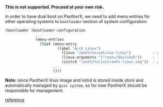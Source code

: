 ---
---

**This is not supported. Proceed at your own risk.**

in order to have dual boot on PantherX, we need to add menu entries for other
operating systems to `bootloader` section of system configuration:

```scheme
(bootloader (bootloader-configuration
              ...
              (menu-entries
                (list (menu-entry
                        (label "Arch Linux")
                          (linux "/path/to/vmlinuz-linux")          ; path to vmlinuz-linux, in target partition
                          (linux-arguments '("root=/dev/sdaX"))     ; target partition that tartget os files are located in
                          (initrd "/path/to/initramfs-linux.img"))  ; path to initrd image in target partition
                      ...
                      ))))
```

**Note:** since PantherX linux image and initrd is stored inside *store* and automatically
managed by `guix system`, so for now PantherX should be responsible for management.

[reference](https://guix.gnu.org/manual/en/html_node/Bootloader-Configuration.html)